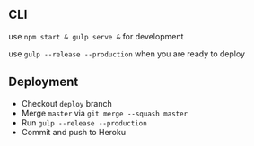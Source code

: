 ## CLI

use `npm start & gulp serve &` for development

use `gulp --release --production` when you are ready to deploy

## Deployment

* Checkout `deploy` branch
* Merge `master` via `git merge --squash master`
* Run `gulp --release --production`
* Commit and push to Heroku
